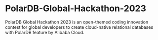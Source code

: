 # PolarDB-Global-Hackathon-2023
PolarDB Global Hackathon 2023 is an open-themed coding innovation contest for global developers to create cloud-native relational databases with PolarDB feature by Alibaba Cloud.
